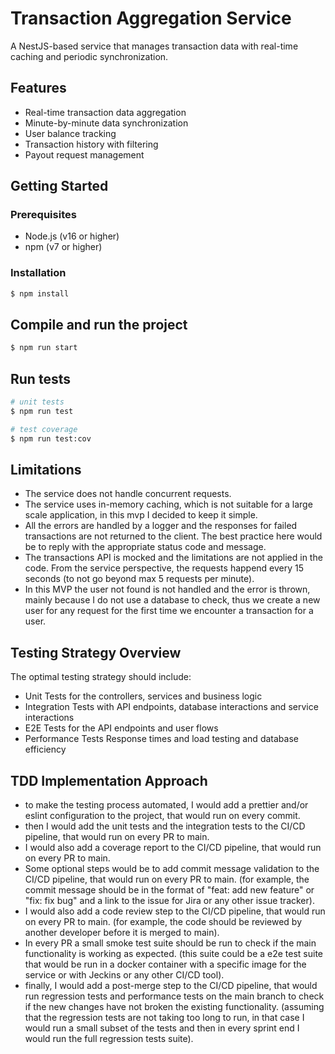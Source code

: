 # Transaction Aggregation Service

A NestJS-based service that manages transaction data with real-time caching and periodic synchronization.

## Features

- Real-time transaction data aggregation
- Minute-by-minute data synchronization
- User balance tracking
- Transaction history with filtering
- Payout request management

## Getting Started

### Prerequisites

- Node.js (v16 or higher)
- npm (v7 or higher)

### Installation

```bash
$ npm install
```

## Compile and run the project

```bash
$ npm run start
```

## Run tests

```bash
# unit tests
$ npm run test

# test coverage
$ npm run test:cov
```

## Limitations
 - The service does not handle concurrent requests.
 - The service uses in-memory caching, which is not suitable for a large scale application, in this mvp I decided to keep it simple.
 - All the errors are handled by a logger and the responses for failed transactions are not returned to the client. The best practice here would be to reply with the appropriate status code and message.
 - The transactions API is mocked and the limitations are not applied in the code. From the service perspective, the requests happend every 15 seconds (to not go beyond max 5 requests per minute).
 - In this MVP the user not found is not handled and the error is thrown, mainly because I do not use a database to check, thus we create a new user for any request for the first time we encounter a transaction for a user.


##  Testing Strategy Overview
The optimal testing strategy should include:
 - Unit Tests for the controllers, services and business logic
 - Integration Tests with API endpoints, database interactions and service interactions
 - E2E Tests for the API endpoints and user flows
 - Performance Tests Response times and load testing and database efficiency

## TDD Implementation Approach

 - to make the testing process automated, I would add a prettier and/or eslint configuration to the project, that would run on every commit.
 - then I would add the unit tests and the integration tests to the CI/CD pipeline, that would run on every PR to main. 
 - I would also add a coverage report to the CI/CD pipeline, that would run on every PR to main.
 - Some optional steps would be to add commit message validation to the CI/CD pipeline, that would run on every PR to main. (for example, the commit message should be in the format of "feat: add new feature" or "fix: fix bug" and a link to the issue for Jira or any other issue tracker).
 - I would also add a code review step to the CI/CD pipeline, that would run on every PR to main. (for example, the code should be reviewed by another developer before it is merged to main).
 -  In every PR a small smoke test suite should be run to check if the main functionality is working as expected. (this suite could be a e2e test suite that would be run in a docker container with a specific image for the service or with Jeckins or any other CI/CD tool).
 - finally, I would add a post-merge step to the CI/CD pipeline, that would run regression tests and performance tests on the main branch to check if the new changes have not broken the existing functionality. (assuming that the regression tests are not taking too long to run, in that case I would run a small subset of the tests and then in every sprint end I would run the full regression tests suite).

